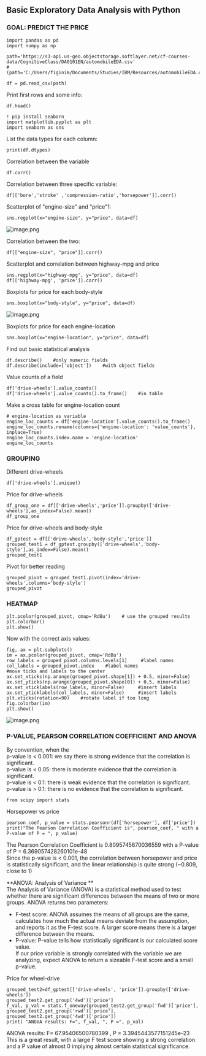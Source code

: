 ## Basic Exploratory Data Analysis with Python

### GOAL: PREDICT THE PRICE

```
import pandas as pd
import numpy as np

path='https://s3-api.us-geo.objectstorage.softlayer.net/cf-courses-data/CognitiveClass/DA0101EN/automobileEDA.csv'
#(path='C:/Users/figinim/Documents/Studies/IBM/Resources/automobileEDA.csv')

df = pd.read_csv(path)
``` 
Print first rows and some info:
``` 
df.head()
``` 
``` 
! pip install seaborn
import matplotlib.pyplot as plt
import seaborn as sns
``` 

List the data types for each column:
``` 
print(df.dtypes)
``` 

Correlation between the variable
``` 
df.corr()
``` 

Correlation between three specific variable:
``` 
df[['bore','stroke' ,'compression-ratio','horsepower']].corr()
``` 

Scatterplot of "engine-size" and "price"1:
``` 
sns.regplot(x="engine-size", y="price", data=df)
``` 
![image.png](https://cdn.hashnode.com/res/hashnode/image/upload/v1627642833820/M49-Ra5td.png)

Correlation between the two:
``` 
df[["engine-size", "price"]].corr()
``` 
Scatterplot and correlation between highway-mpg and price
``` 
sns.regplot(x="highway-mpg", y="price", data=df)
df[['highway-mpg', 'price']].corr()
``` 
Boxplots for price for each body-style
``` 
sns.boxplot(x="body-style", y="price", data=df)
``` 
![image.png](https://cdn.hashnode.com/res/hashnode/image/upload/v1627646826881/oibwY8WSX.png)

Boxplots for price for each engine-location
``` 
sns.boxplot(x="engine-location", y="price", data=df)
``` 

Find out basic statistical analysis
``` 
df.describe()    #only numeric fields
df.describe(include=['object'])    #with object fields
``` 

Value counts of a field
``` 
df['drive-wheels'].value_counts()
df['drive-wheels'].value_counts().to_frame()    #in table
``` 

Make a cross table for engine-location count
``` 
# engine-location as variable
engine_loc_counts = df['engine-location'].value_counts().to_frame()
engine_loc_counts.rename(columns={'engine-location': 'value_counts'}, inplace=True)
engine_loc_counts.index.name = 'engine-location'
engine_loc_counts
``` 


### GROUPING

Different drive-wheels
``` 
df['drive-wheels'].unique() 
``` 
Price for drive-wheels
``` 
df_group_one = df[['drive-wheels','price']].groupby(['drive-wheels'],as_index=False).mean()
df_group_one 
``` 

Price for drive-wheels and body-style
``` 
df_gptest = df[['drive-wheels','body-style','price']]
grouped_test1 = df_gptest.groupby(['drive-wheels','body-style'],as_index=False).mean()
grouped_test1
``` 
Pivot for better reading
``` 
grouped_pivot = grouped_test1.pivot(index='drive-wheels',columns='body-style')
grouped_pivot  
``` 


### HEATMAP
``` 
plt.pcolor(grouped_pivot, cmap='RdBu')    # use the grouped results
plt.colorbar()
plt.show()
``` 
Now with the correct axis values:
``` 
fig, ax = plt.subplots()
im = ax.pcolor(grouped_pivot, cmap='RdBu')
row_labels = grouped_pivot.columns.levels[1]     #label names
col_labels = grouped_pivot.index    #label names
#move ticks and labels to the center
ax.set_xticks(np.arange(grouped_pivot.shape[1]) + 0.5, minor=False)
ax.set_yticks(np.arange(grouped_pivot.shape[0]) + 0.5, minor=False)
ax.set_xticklabels(row_labels, minor=False)     #insert labels
ax.set_yticklabels(col_labels, minor=False)     #insert labels
plt.xticks(rotation=90)    #rotate label if too long
fig.colorbar(im)
plt.show()
``` 
![image.png](https://cdn.hashnode.com/res/hashnode/image/upload/v1627647596815/oY3vobJFLm.png)


### P-VALUE, PEARSON CORRELATION COEFFICIENT AND ANOVA

By convention, when the  
p-value is  <  0.001: we say there is strong evidence that the correlation is significant.  
p-value is  <  0.05: there is moderate evidence that the correlation is significant.  
p-value is  <  0.1: there is weak evidence that the correlation is significant.  
p-value is  >  0.1: there is no evidence that the correlation is significant.  
``` 
from scipy import stats
``` 
Horsepower vs price
``` 
pearson_coef, p_value = stats.pearsonr(df['horsepower'], df['price'])
print("The Pearson Correlation Coefficient is", pearson_coef, " with a P-value of P = ", p_value)
``` 
The Pearson Correlation Coefficient is 0.8095745670036559  with a P-value of P =  6.369057428260101e-48  
Since the p-value is  <  0.001, the correlation between horsepower and price is statistically significant, and the linear relationship is quite strong (~0.809, close to 1)  

**ANOVA: Analysis of Variance  **  
The Analysis of Variance (ANOVA) is a statistical method used to test whether there are significant differences between the means of two or more groups. ANOVA returns two parameters:  
- F-test score: ANOVA assumes the means of all groups are the same, calculates how much the actual means deviate from the assumption, and reports it as the F-test score. A larger score means there is a larger difference between the means.  
- P-value: P-value tells how statistically significant is our calculated score value.  
If our price variable is strongly correlated with the variable we are analyzing, expect ANOVA to return a sizeable F-test score and a small p-value.  

Price for wheel-drive  
``` 
grouped_test2=df_gptest[['drive-wheels', 'price']].groupby(['drive-wheels'])
grouped_test2.get_group('4wd')['price']
f_val, p_val = stats.f_oneway(grouped_test2.get_group('fwd')['price'], grouped_test2.get_group('rwd')['price'], grouped_test2.get_group('4wd')['price'])
print( "ANOVA results: F=", f_val, ", P =", p_val)
``` 
ANOVA results: F= 67.95406500780399 , P = 3.3945443577151245e-23  
This is a great result, with a large F test score showing a strong correlation and a P value of almost 0 implying almost certain statistical significance.
